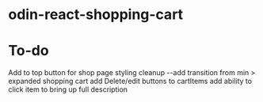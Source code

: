 # odin-react-shopping-cart


# To-do
Add to top button for shop page
styling cleanup
--add transition from min > expanded shopping cart
add Delete/edit buttons to cartItems 
add ability to click item to bring up full description
